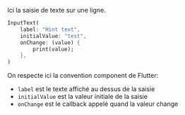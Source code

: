 Ici la saisie de texte sur une ligne.

```dart
InputText(
    label: "Hint text",
    initialValue: "test",
    onChange: (value) {
        print(value);
    },
)
```

On respecte ici la convention component de Flutter:
- `label` est le texte affiché au dessus de la saisie
- `initialValue` est la valeur initiale de la saisie
- `onChange` est le callback appelé quand la valeur change
